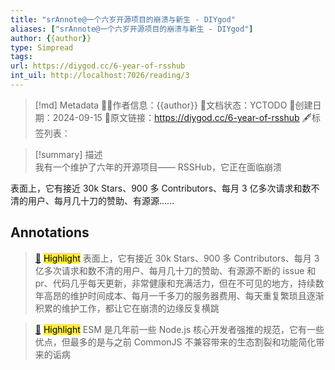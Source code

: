 ```yaml
---
title: "srAnnote@一个六岁开源项目的崩溃与新生 - DIYgod"
aliases: ["srAnnote@一个六岁开源项目的崩溃与新生 - DIYgod"]
author: {{author}}
type: Simpread
tags: 
url: https://diygod.cc/6-year-of-rsshub
int_uil: http://localhost:7026/reading/3
---
```

> [!md] Metadata
> 🙇‍♂作者信息：{{author}}
> 🌱文档状态：YCTODO
> 📅创建日期：2024-09-15
> 🔗原文链接：https://diygod.cc/6-year-of-rsshub
> 🖋标签列表： 

> [!summary] 描述  
> 我有一个维护了六年的开源项目—— RSSHub，它正在面临崩溃

表面上，它有接近 30k Stars、900 多 Contributors、每月 3 亿多次请求和数不清的用户、每月几十刀的赞助、有源源......

## Annotations

> [📌](<http://localhost:7026/reading/3#id=1726411669750>) <mark style="background-color: #ffeb3b">Highlight</mark> 
> 表面上，它有接近 30k Stars、900 多 Contributors、每月 3 亿多次请求和数不清的用户、每月几十刀的赞助、有源源不断的 issue 和 pr、代码几乎每天更新，非常健康和充满活力，但在不可见的地方，持续数年高昂的维护时间成本、每月一千多刀的服务器费用、每天重复繁琐且逐渐积累的维护工作，都让它在崩溃的边缘反复横跳


> [📌](<http://localhost:7026/reading/3#id=1726745291238>) <mark style="background-color: #ffeb3b">Highlight</mark> 
> ESM 是几年前一些 Node.js 核心开发者强推的规范，它有一些优点，但最多的是与之前 CommonJS 不兼容带来的生态割裂和功能简化带来的诟病



